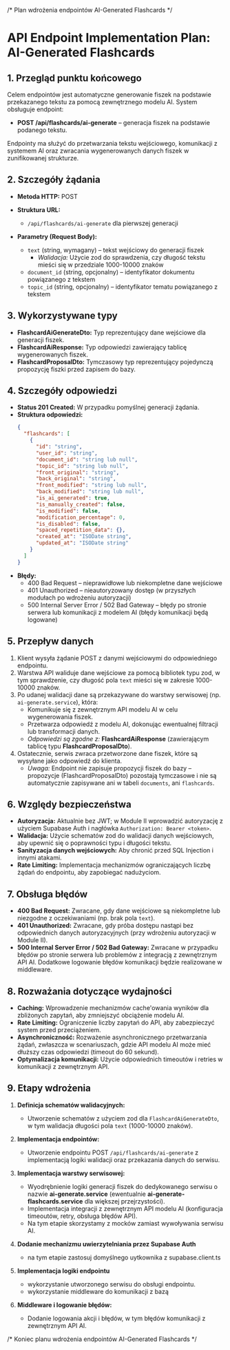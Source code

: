/* Plan wdrożenia endpointów AI-Generated Flashcards */

# API Endpoint Implementation Plan: AI-Generated Flashcards

## 1. Przegląd punktu końcowego
Celem endpointów jest automatyczne generowanie fiszek na podstawie przekazanego tekstu za pomocą zewnętrznego modelu AI. System obsługuje endpoint:
- **POST /api/flashcards/ai-generate** – generacja fiszek na podstawie podanego tekstu.

Endpointy ma służyć do przetwarzania tekstu wejściowego, komunikacji z systemem AI oraz zwracania wygenerowanych danych fiszek w zunifikowanej strukturze.

## 2. Szczegóły żądania
- **Metoda HTTP:** POST
- **Struktura URL:**
  - `/api/flashcards/ai-generate` dla pierwszej generacji

- **Parametry (Request Body):**
  - `text` (string, wymagany) – tekst wejściowy do generacji fiszek
    - *Walidacja:* Użycie zod do sprawdzenia, czy długość tekstu mieści się w przedziale 1000-10000 znaków
  - `document_id` (string, opcjonalny) – identyfikator dokumentu powiązanego z tekstem
  - `topic_id` (string, opcjonalny) – identyfikator tematu powiązanego z tekstem

## 3. Wykorzystywane typy
- **FlashcardAiGenerateDto:** Typ reprezentujący dane wejściowe dla generacji fiszek.
- **FlashcardAiResponse:** Typ odpowiedzi zawierający tablicę wygenerowanych fiszek.
- **FlashcardProposalDto:** Tymczasowy typ reprezentujący pojedynczą propozycję fiszki przed zapisem do bazy.

## 4. Szczegóły odpowiedzi
- **Status 201 Created:** W przypadku pomyślnej generacji żądania.
- **Struktura odpowiedzi:**
  ```json
  {
    "flashcards": [
      {
        "id": "string",
        "user_id": "string",
        "document_id": "string lub null",
        "topic_id": "string lub null",
        "front_original": "string",
        "back_original": "string",
        "front_modified": "string lub null",
        "back_modified": "string lub null",
        "is_ai_generated": true,
        "is_manually_created": false,
        "is_modified": false,
        "modification_percentage": 0,
        "is_disabled": false,
        "spaced_repetition_data": {},
        "created_at": "ISODate string",
        "updated_at": "ISODate string"
      }
    ]
  }
  ```
- **Błędy:**
  - 400 Bad Request – nieprawidłowe lub niekompletne dane wejściowe
  - 401 Unauthorized – nieautoryzowany dostęp (w przyszłych modułach po wdrożeniu autoryzacji)
  - 500 Internal Server Error / 502 Bad Gateway – błędy po stronie serwera lub komunikacji z modelem AI (błędy komunikacji będą logowane)

## 5. Przepływ danych
1. Klient wysyła żądanie POST z danymi wejściowymi do odpowiedniego endpointu.
2. Warstwa API waliduje dane wejściowe za pomocą bibliotek typu zod, w tym sprawdzenie, czy długość pola `text` mieści się w zakresie 1000-10000 znaków.
3. Po udanej walidacji dane są przekazywane do warstwy serwisowej (np. `ai-generate.service`), która:
   - Komunikuje się z zewnętrznym API modelu AI w celu wygenerowania fiszek.
   - Przetwarza odpowiedź z modelu AI, dokonując ewentualnej filtracji lub transformacji danych.
   - *Odpowiedzi są zgodne z:* **FlashcardAiResponse** (zawierającym tablicę typu **FlashcardProposalDto**).
4. Ostatecznie, serwis zwraca przetworzone dane fiszek, które są wysyłane jako odpowiedź do klienta.
   - *Uwaga:* Endpoint nie zapisuje propozycji fiszek do bazy – propozycje (FlashcardProposalDto) pozostają tymczasowe i nie są automatycznie zapisywane ani w tabeli `documents`, ani `flashcards`.

## 6. Względy bezpieczeństwa
- **Autoryzacja:** Aktualnie bez JWT; w Module II wprowadzić autoryzację z użyciem Supabase Auth i nagłówka `Authorization: Bearer <token>`.
- **Walidacja:** Użycie schematów zod do walidacji danych wejściowych, aby upewnić się o poprawności typu i długości tekstu.
- **Sanityzacja danych wejściowych:** Aby chronić przed SQL Injection i innymi atakami.
- **Rate Limiting:** Implementacja mechanizmów ograniczających liczbę żądań do endpointu, aby zapobiegać nadużyciom.

## 7. Obsługa błędów
- **400 Bad Request:** Zwracane, gdy dane wejściowe są niekompletne lub niezgodne z oczekiwaniami (np. brak pola `text`).
- **401 Unauthorized:** Zwracane, gdy próba dostępu nastąpi bez odpowiednich danych autoryzacyjnych (przy wdrożeniu autoryzacji w Module II).
- **500 Internal Server Error / 502 Bad Gateway:** Zwracane w przypadku błędów po stronie serwera lub problemów z integracją z zewnętrznym API AI. Dodatkowe logowanie błędów komunikacji będzie realizowane w middleware.

## 8. Rozważania dotyczące wydajności
- **Caching:** Wprowadzenie mechanizmów cache'owania wyników dla zbliżonych zapytań, aby zmniejszyć obciążenie modelu AI.
- **Rate Limiting:** Ograniczenie liczby zapytań do API, aby zabezpieczyć system przed przeciążeniem.
- **Asynchroniczność:** Rozważenie asynchronicznego przetwarzania żądań, zwłaszcza w scenariuszach, gdzie API modelu AI może mieć dłuższy czas odpowiedzi (timeout do 60 sekund).
- **Optymalizacja komunikacji:** Użycie odpowiednich timeoutów i retries w komunikacji z zewnętrznym API.

## 9. Etapy wdrożenia
1. **Definicja schematów walidacyjnych:**
   - Utworzenie schematów z użyciem zod dla `FlashcardAiGenerateDto`, w tym walidacja długości pola `text` (1000-10000 znaków).
2. **Implementacja endpointów:**
   - Utworzenie endpointu POST `/api/flashcards/ai-generate` z implementacją logiki walidacji oraz przekazania danych do serwisu.
   
4. **Implementacja warstwy serwisowej:**
   - Wyodrębnienie logiki generacji fiszek do dedykowanego serwisu o nazwie **ai-generate.service** (ewentualnie **ai-generate-flashcards.service** dla większej przejrzystości).
   - Implementacja integracji z zewnętrznym API modelu AI (konfiguracja timeoutów, retry, obsługa błędów API).
   - Na tym etapie skorzystamy z mocków zamiast wywoływania serwisu AI.
5. **Dodanie mechanizmu uwierzytelniania przez Supabase Auth**
    - na tym etapie zastosuj domyślnego uytkownika z supabase.client.ts
6. **Implementacja logiki endpointu**
    - wykorzystanie utworzonego serwisu do obsługi endpointu.
    - wykorzystanie middleware do komunikacji z bazą
5. **Middleware i logowanie błędów:**
   - Dodanie logowania akcji i  błędów, w tym błędów komunikacji z zewnętrznym API AI.


/* Koniec planu wdrożenia endpointów AI-Generated Flashcards */ 
